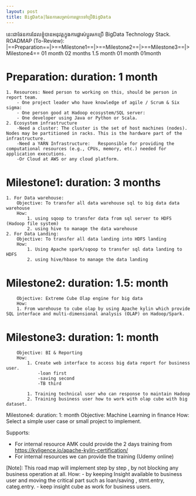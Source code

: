 ```yaml
---
layout: post
title: BigData|ផែនការសម្រាប់ការឆ្ពោះទៅប្រើBigData
---
```

នេះជាផែនការដែលខ្ញុំបានអនុវត្តក្នុងការផ្លាស់ប្ដូរមកប្រើ BigData Technology Stack.
ROADMAP (To-Review):
|==Preparation==|>==Milestone1==|>==Milestone2==|>==Milestone3==|>Milestone4==
   01 month		    02 months		1.5 month	   01 month	       01month
   

Preparation: duration: 1 month
===========
	1. Resources: Need person to working on this, should be person in report team.
		- One project leader who have knowledge of agile / Scrum & Six sigma: 
		- One person good at Hadoop ecosystem/SQL server: 
		- One developer using Java or Python or Scala.
	2. Ecosystem infrastructure
		-Need a cluster: The cluster is the set of host machines (nodes). Nodes may be partitioned in racks. This is the hardware part of the infrastructure.
		-Need a YARN Infrastructure:   Responsible for providing the computational resources (e.g., CPUs, memory, etc.) needed for application executions.
		-Or Cloud at AWS or any cloud platform.


Milestone1: duration: 3 months
==========
	1. For Data warehouse:
		Objective: To transfer all data warehouse sql to big data data warehouse
		How:
			1. using sqoop to transfer data from sql server to HDFS (Hadoop file system)
			2. using hive to manage the data warehouse
	2. For Data Landing:
		Objective: To transfer all data landing into HDFS landing
		How:
			1. Using Apache spark/sqoop to transfer sql data landing to HDFS
			2. using hive/hbase to manage the data landing 


Milestone2: duration: 1.5: month
===========
		Objective: Extreme Cube Olap engine for big data
		How: 
		1. From warehouse to cube olap by using Apache kylin which provide SQL interface and multi-dimensional analysis (OLAP) on Hadoop/Spark.

		
Milestone3: duration: 1: month
==========
		Objective: BI & Reporting
		How:
			1. Create web interface to access big data report for business user.
				-loan first
				-saving second
				-TB third
				
			1. Training technical user who can response to maintain Hadoop
			2. Training business user how to work with olap cube with big dataset.


Milestone4: duration: 1: month
		Objective: Machine Learning in finance
		How: Select a simple user case or small project to implement.
		
Supports:
 - For internal resource AMK could provide the 2 days training from https://kyligence.io/apache-kylin-certification/ 
 - For internal resources we can provide the training (Udemy online)

 
[Note]:
	This road map will  implement step by step , by not blocking any business operation at all.
	How:
		- by keeping Insight available to business user and moving the critical part such as loan/saving , stmt.entry, categ.entry.
		- keep insight cube as work for business users. 
